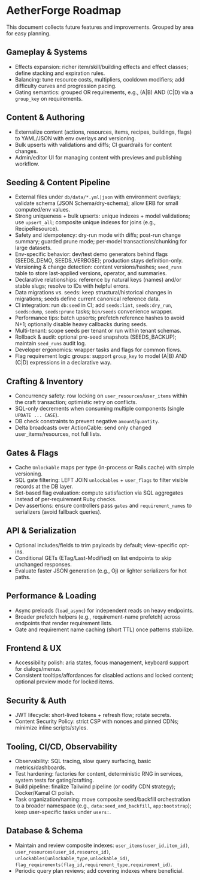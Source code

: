 # AetherForge Roadmap

This document collects future features and improvements. Grouped by area for easy planning.

## Gameplay & Systems
- Effects expansion: richer item/skill/building effects and effect classes; define stacking and expiration rules.
- Balancing: tune resource costs, multipliers, cooldown modifiers; add difficulty curves and progression pacing.
- Gating semantics: grouped OR requirements, e.g., (A|B) AND (C|D) via a `group_key` on requirements.

## Content & Authoring
- Externalize content (actions, resources, items, recipes, buildings, flags) to YAML/JSON with env overlays and versioning.
- Bulk upserts with validations and diffs; CI guardrails for content changes.
- Admin/editor UI for managing content with previews and publishing workflow.

## Seeding & Content Pipeline
- External files under `db/data/*.yml|json` with environment overlays; validate schema (JSON Schema/dry-schema); allow ERB for small computed/env values.
- Strong uniqueness + bulk upserts: unique indexes + model validations; use `upsert_all`; composite unique indexes for joins (e.g., RecipeResource).
- Safety and idempotency: dry-run mode with diffs; post-run change summary; guarded prune mode; per-model transactions/chunking for large datasets.
- Env-specific behavior: dev/test demo generators behind flags (SEEDS_DEMO, SEEDS_VERBOSE); production stays definition-only.
- Versioning & change detection: content versions/hashes; `seed_runs` table to store last-applied versions, operator, and summaries.
- Declarative relationships: reference by natural keys (names) and/or stable slugs; resolve to IDs with helpful errors.
- Data migrations vs. seeds: keep structural/historical changes in migrations; seeds define current canonical reference data.
- CI integration: run `db:seed` in CI; add `seeds:lint`, `seeds:dry_run`, `seeds:dump`, `seeds:prune` tasks; `bin/seeds` convenience wrapper.
- Performance tips: batch upserts; prefetch reference hashes to avoid N+1; optionally disable heavy callbacks during seeds.
- Multi-tenant: scope seeds per tenant or run within tenant schemas.
- Rollback & audit: optional pre-seed snapshots (SEEDS_BACKUP); maintain `seed_runs` audit log.
- Developer ergonomics: wrapper tasks and flags for common flows.
- Flag requirement logic groups: support `group_key` to model (A|B) AND (C|D) expressions in a declarative way.

## Crafting & Inventory
- Concurrency safety: row locking on `user_resources`/`user_items` within the craft transaction; optimistic retry on conflicts.
- SQL-only decrements when consuming multiple components (single `UPDATE ... CASE`).
- DB check constraints to prevent negative `amount`/`quantity`.
- Delta broadcasts over ActionCable: send only changed user_items/resources, not full lists.

## Gates & Flags
- Cache `Unlockable` maps per type (in-process or Rails.cache) with simple versioning.
- SQL gate filtering: LEFT JOIN `unlockables` + `user_flags` to filter visible records at the DB layer.
- Set-based flag evaluation: compute satisfaction via SQL aggregates instead of per-requirement Ruby checks.
- Dev assertions: ensure controllers pass `gates` and `requirement_names` to serializers (avoid fallback queries).

## API & Serialization
- Optional includes/fields to trim payloads by default; view-specific opt-ins.
- Conditional GETs (ETag/Last-Modified) on list endpoints to skip unchanged responses.
- Evaluate faster JSON generation (e.g., Oj) or lighter serializers for hot paths.

## Performance & Loading
- Async preloads (`load_async`) for independent reads on heavy endpoints.
- Broader prefetch helpers (e.g., requirement-name prefetch) across endpoints that render requirement lists.
- Gate and requirement name caching (short TTL) once patterns stabilize.

## Frontend & UX
- Accessibility polish: aria states, focus management, keyboard support for dialogs/menus.
- Consistent tooltips/affordances for disabled actions and locked content; optional preview mode for locked items.

## Security & Auth
- JWT lifecycle: short-lived tokens + refresh flow; rotate secrets.
- Content Security Policy: strict CSP with nonces and pinned CDNs; minimize inline scripts/styles.

## Tooling, CI/CD, Observability
- Observability: SQL tracing, slow query surfacing, basic metrics/dashboards.
- Test hardening: factories for content, deterministic RNG in services, system tests for gating/crafting.
- Build pipeline: finalize Tailwind pipeline (or codify CDN strategy); Docker/Kamal CI polish.
- Task organization/naming: move composite seed/backfill orchestration to a broader namespace (e.g., `data:seed_and_backfill`, `app:bootstrap`); keep user-specific tasks under `users:`.

## Database & Schema
- Maintain and review composite indexes: `user_items(user_id,item_id)`, `user_resources(user_id,resource_id)`, `unlockables(unlockable_type,unlockable_id)`, `flag_requirements(flag_id,requirement_type,requirement_id)`.
- Periodic query plan reviews; add covering indexes where beneficial.
